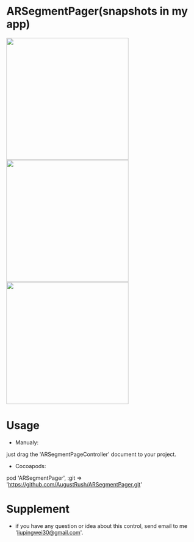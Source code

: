 # ARSegmentPager(snapshots in my app)

<img src="https://github.com/AugustRush/ARSegmentPager/blob/master/IMG_0083.PNG" width="320">
<img src="https://github.com/AugustRush/ARSegmentPager/blob/master/IMG_0085.PNG" width="320">

<img src="https://github.com/AugustRush/ARSegmentPager/blob/master/pager.gif" width="320">

# Usage

* Manualy:

just drag the 'ARSegmentPageController' document to your project.

* Cocoapods:

pod 'ARSegmentPager', :git => 'https://github.com/AugustRush/ARSegmentPager.git'

# Supplement

* if you have any question or idea about this control, send email to me 'liupingwei30@gmail.com'.